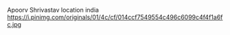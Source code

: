 Apoorv Shrivastav
location india 
https://i.pinimg.com/originals/01/4c/cf/014ccf7549554c496c6099c4f4f1a6fc.jpg
